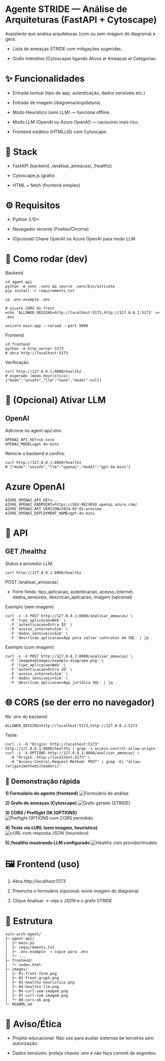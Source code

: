 # Agente STRIDE — Análise de Arquiteturas (FastAPI + Cytoscape)

Assistente que analisa arquiteturas (com ou sem imagem do diagrama) e gera:

- Lista de ameaças STRIDE com mitigações sugeridas.

- Grafo interativo (Cytoscape) ligando Ativos ⇄ Ameaças ⇄ Categorias.


# ✨ Funcionalidades

- Entrada textual (tipo de app, autenticação, dados sensíveis etc.)

- Entrada de imagem (diagrama/arquitetura)

- Modo Heurístico (sem LLM) — funciona offline.

- Modo LLM (OpenAI ou Azure OpenAI) — raciocínio mais rico.

- Frontend estático (HTML/JS) com Cytoscape.

# 🧱 Stack

- FastAPI (backend, /analisar_ameacas/, /healthz)

- Cytoscape.js (grafo)

- HTML + fetch (frontend simples)

# ⚙️ Requisitos

- Python 3.10+

- Navegador recente (Firefox/Chrome)

- (Opcional) Chave OpenAI ou Azure OpenAI para modo LLM

# 🚀 Como rodar (dev)

Backend

    cd agent-api
    python -m venv .venv && source .venv/bin/activate
    pip install -r requirements.txt

    cp .env.example .env
    
    # ajuste CORS do front
    echo 'ALLOWED_ORIGINS=http://localhost:5173,http://127.0.0.1:5173' >> .env

    uvicorn main:app --reload --port 8000

Frontend

    cd frontend
    python -m http.server 5173
    # abra http://localhost:5173


Verificação

    curl http://127.0.0.1:8000/healthz
    # esperado (modo heurístico): {"mode":"unsafe","llm":"none","model":null}


# 🤖 (Opcional) Ativar LLM

## OpenAI

Adicione no agent-api/.env:

    OPENAI_API_KEY=sk-xxxx
    OPENAI_MODEL=gpt-4o-mini

Reinicie o backend e confira:

    curl http://127.0.0.1:8000/healthz
    # {"mode":"unsafe","llm":"openai","model":"gpt-4o-mini"}

# Azure OpenAI

    AZURE_OPENAI_API_KEY=...
    AZURE_OPENAI_ENDPOINT=https://SEU-RECURSO.openai.azure.com/
    AZURE_OPENAI_API_VERSION=2024-05-01-preview
    AZURE_OPENAI_DEPLOYMENT_NAME=gpt-4o-mini

# 📡 API
## GET /healthz

Status e provedor LLM.

    curl http://127.0.0.1:8000/healthz


POST /analisar_ameacas/

- Form fields:
tipo_aplicacao, autenticacao, acesso_internet, dados_sensiveis, descricao_aplicacao, imagem (opcional)

Exemplo (sem imagem)

    curl -s -X POST http://127.0.0.1:8000/analisar_ameacas/ \
      -F 'tipo_aplicacao=Web' \
      -F 'autenticacao=Entra ID' \
      -F 'acesso_internet=Sim' \
      -F 'dados_sensiveis=Sim' \
      -F 'descricao_aplicacao=App para salvar contratos em SQL' | jq .

Exemplo (com imagem)

    curl -s -X POST http://127.0.0.1:8000/analisar_ameacas/ \
      -F 'imagem=@images/exemplo-diagrama.png' \
      -F 'tipo_aplicacao=Web' \
      -F 'autenticacao=Entra ID' \
      -F 'acesso_internet=Sim' \
      -F 'dados_sensiveis=Sim' \
      -F 'descricao_aplicacao=App jurídica SQL' | jq .

# 🌐 CORS (se der erro no navegador)

No .env do backend:

    ALLOWED_ORIGINS=http://localhost:5173,http://127.0.0.1:5173


Teste:

    curl -i -H "Origin: http://localhost:5173" http://127.0.0.1:8000/healthz | grep -i access-control-allow-origin
    curl -i -X OPTIONS http://127.0.0.1:8000/analisar_ameacas/ \
      -H "Origin: http://localhost:5173" \
      -H "Access-Control-Request-Method: POST" | grep -Ei "allow-(origin|methods|headers)"


## 📸 Demonstração rápida

**1) Formulário do agente (frontend)**
![Formulário de análise](imagens/01-front-form.png)

**2) Grafo de ameaças (Cytoscape)**
![Grafo gerado (STRIDE)](imagens/02-front-graph.png)

**3) CORS / Preflight OK (OPTIONS)**
![Preflight OPTIONS com CORS permitido](imagens/05-network-ok.png)

**4) Teste via cURL (sem imagem, heurístico)**
![cURL com resposta JSON (heurístico)](imagens/06-curl-sem-imagem.png)

**5) /healthz mostrando LLM configurado**
![Healthz com provider/modelo](imagens/fsz.png)


# 🖼️ Frontend (uso)

1. Abra http://localhost:5173

2. Preencha o formulário (opcional: envie imagem do diagrama)

3. Clique Analisar → veja o JSON e o grafo STRIDE


# 📁 Estrutura

    vuln-arch-agent/
    ├─ agent-api/
    │  ├─ main.py
    │  ├─ requirements.txt
    │  ├─ .env.example  → copie para .env
    │  └─ ...
    ├─ frontend/
    │  └─ index.html
    ├─ images/
    │  ├─ 01-front-form.png
    │  ├─ 02-front-graph.png
    │  ├─ 03-healthz-heuristico.png
    │  ├─ 04-healthz-llm.png
    │  ├─ 06-curl-sem-imagem.png
    │  ├─ 07-curl-com-imagem.png
    │  └─ 08-cors-ok.png
    └─ README.md

# 🔐 Aviso/Ética

- Projeto educacional. Não use para avaliar sistemas de terceiros sem autorização.

- Dados sensíveis: proteja chaves .env e não faça commit de segredos.
